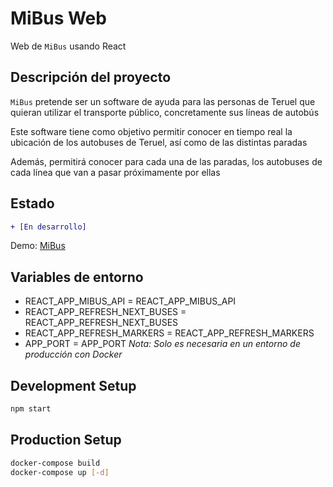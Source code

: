 # MiBus Web
Web de `MiBus` usando React

## Descripción del proyecto
`MiBus` pretende ser un software de ayuda para las personas de Teruel que 
quieran utilizar el transporte público, concretamente sus líneas de autobús

Este software tiene como objetivo permitir conocer en tiempo real la ubicación de los
autobuses de Teruel, así como de las distintas paradas

Además, permitirá conocer para cada una de las paradas, los autobuses de cada 
línea que van a pasar próximamente por ellas

## Estado
```diff
+ [En desarrollo]
```
Demo: [MiBus](http://mibusteruel.tk/)

## Variables de entorno
* REACT_APP_MIBUS_API = REACT_APP_MIBUS_API
* REACT_APP_REFRESH_NEXT_BUSES = REACT_APP_REFRESH_NEXT_BUSES
* REACT_APP_REFRESH_MARKERS = REACT_APP_REFRESH_MARKERS
* APP_PORT = APP_PORT  *Nota: Solo es necesaria en un entorno de producción con Docker*

## Development Setup
```bash
npm start
```

## Production Setup
```bash
docker-compose build 
docker-compose up [-d]
```
